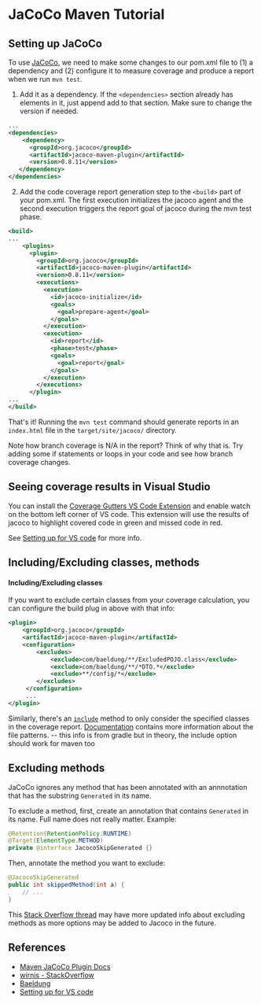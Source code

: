 # JaCoCo Maven Tutorial

## Setting up JaCoCo 

To use [JaCoCo](https://www.jacoco.org/jacoco/trunk/index.html), we need to make some changes to our pom.xml file to (1) a dependency and (2) configure it to measure coverage and produce a report when we run `mvn test`.

1. Add it as a dependency. If the `<dependencies>` section already has elements in it, just append add to that section. Make sure to change the version if needed.

```xml
...
<dependencies>
	<dependency>
      <groupId>org.jacoco</groupId>
      <artifactId>jacoco-maven-plugin</artifactId>
      <version>0.8.11</version>
   </dependency>
</dependencies>
```

2. Add the code coverage report generation step to the `<build>` part of your pom.xml. The first execution initializes the jacoco agent and the second execution triggers the report goal of jacoco during the mvn test phase.

```xml
<build>
...
    <plugins>
      <plugin>
        <groupId>org.jacoco</groupId>
        <artifactId>jacoco-maven-plugin</artifactId>
        <version>0.8.11</version>
        <executions>
          <execution>
            <id>jacoco-initialize</id>
            <goals>
              <goal>prepare-agent</goal>
            </goals>
          </execution>
          <execution>
            <id>report</id>
            <phase>test</phase>
            <goals>
              <goal>report</goal>
            </goals>
          </execution>
        </executions>
      </plugin>
...
</build>
```

That's it! Running the `mvn test` command should generate reports in an `index.html` file in the `target/site/jacoco/` directory.

Note how branch coverage is N/A in the report? Think of why that is. Try adding some if statements or loops in your code and see how branch coverage changes.

## Seeing coverage results in Visual Studio

You can install the [Coverage Gutters VS Code Extension](https://marketplace.visualstudio.com/items?itemName=ryanluker.vscode-coverage-gutters) and enable watch on the bottom left corner of VS code. This extension will use the results of jacoco to highlight covered code in green and missed code in red.

See [Setting up for VS code](https://medium.com/@karlrombauts/setting-up-unit-testing-for-java-in-vs-code-with-maven-3dc75579122f) for more info.

## Including/Excluding classes, methods

#### Including/Excluding classes

If you want to exclude certain classes from your coverage calculation, you can configure the build plug in above with that info:

```xml
<plugin> 
    <groupId>org.jacoco</groupId>
    <artifactId>jacoco-maven-plugin</artifactId>
    <configuration>
        <excludes>
            <exclude>com/baeldung/**/ExcludedPOJO.class</exclude>
            <exclude>com/baeldung/**/*DTO.*</exclude>
            <exclude>**/config/*</exclude>
        </excludes>
     </configuration>
     ...
</plugin>
```

Similarly, there's an [`include`](https://docs.gradle.org/current/javadoc/org/gradle/api/tasks/util/PatternFilterable.html#include-java.lang.String...-) method to only consider the specified classes in the coverage report. [Documentation](https://docs.gradle.org/current/javadoc/org/gradle/api/tasks/util/PatternFilterable.html) contains more information about the file patterns. -- this info is from gradle but in theory, the include option should work for maven too

## Excluding methods

JaCoCo ignores any method that has been annotated with an annnotation that has the substring `Generated` in its name. 

To exclude a method, first, create an annotation that contains `Generated` in its name. Full name does not really matter. Example:

```java
@Retention(RetentionPolicy.RUNTIME)
@Target(ElementType.METHOD)
private @interface JacocoSkipGenerated {}
```

Then, annotate the method you want to exclude:

```java
@JacocoSkipGenerated
public int skippedMethod(int a) {
    // ...
}
```

This [Stack Overflow thread](https://stackoverflow.com/questions/47824761/how-would-i-add-an-annotation-to-exclude-a-method-from-a-jacoco-code-coverage-re) may have more updated info about excluding methods as more options may be added to Jacoco in the future.

## References

- [Maven JaCoCo Plugin Docs](https://www.jacoco.org/jacoco/trunk/doc/maven.html)
- [wirnis - StackOverflow](https://stackoverflow.com/questions/55716779/generating-a-jacoco-code-coverage-report-with-maven)
- [Baeldung](https://www.baeldung.com/jacoco-report-exclude)
- [Setting up for VS code](https://medium.com/@karlrombauts/setting-up-unit-testing-for-java-in-vs-code-with-maven-3dc75579122f)
